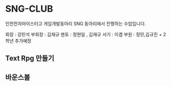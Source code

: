 # SNG-CLUB

인천전자마이스터고 게임개발동아리 SNG 동아리에서 진행하는 수업입니다.

회장 : 강민석
부회장 : 김재규
멘토 : 정현일 , 김재규
서기 : 이겸
부원 : 정민,김규진 + 2학년 추가예정

## Text Rpg 만들기

## 바운스볼 

